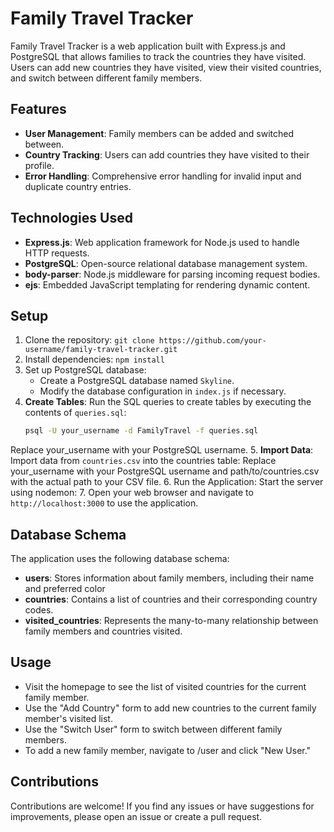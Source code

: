 # Family Travel Tracker

Family Travel Tracker is a web application built with Express.js and PostgreSQL that allows families to track the countries they have visited. Users can add new countries they have visited, view their visited countries, and switch between different family members.

## Features

- **User Management**: Family members can be added and switched between.
- **Country Tracking**: Users can add countries they have visited to their profile.
- **Error Handling**: Comprehensive error handling for invalid input and duplicate country entries.

## Technologies Used

- **Express.js**: Web application framework for Node.js used to handle HTTP requests.
- **PostgreSQL**: Open-source relational database management system.
- **body-parser**: Node.js middleware for parsing incoming request bodies.
- **ejs**: Embedded JavaScript templating for rendering dynamic content.

## Setup

1. Clone the repository: `git clone https://github.com/your-username/family-travel-tracker.git`
2. Install dependencies: `npm install`
3. Set up PostgreSQL database:
   - Create a PostgreSQL database named `Skyline`.
   - Modify the database configuration in `index.js` if necessary.
4. **Create Tables**: Run the SQL queries to create tables by executing the contents of `queries.sql`:
   ```bash
   psql -U your_username -d FamilyTravel -f queries.sql
  Replace your_username with your PostgreSQL username.
5. **Import Data**: Import data from `countries.csv` into the countries table:
Replace your_username with your PostgreSQL username and path/to/countries.csv with the actual path to your CSV file.
6. Run the Application: Start the server using nodemon:
7. Open your web browser and navigate to `http://localhost:3000` to use the application.

## Database Schema

The application uses the following database schema:

- **users**: Stores information about family members, including their name and preferred color
- **countries**: Contains a list of countries and their corresponding country codes.
- **visited_countries**: Represents the many-to-many relationship between family members and countries visited.

## Usage

- Visit the homepage to see the list of visited countries for the current family member.
- Use the "Add Country" form to add new countries to the current family member's visited list.
- Use the "Switch User" form to switch between different family members.
- To add a new family member, navigate to /user and click "New User."

## Contributions
  Contributions are welcome! If you find any issues or have suggestions for improvements, please open an issue or create a pull request.
